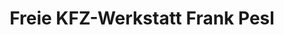---
title: "Freie KFZ-Werkstatt Frank Pesl"
url: /dreschvitz/freie-kfz-werkstatt-frank-pesl/
shop: Autowerkstatt
---